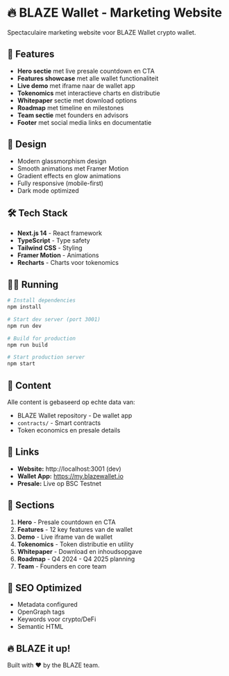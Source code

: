 # 🔥 BLAZE Wallet - Marketing Website

Spectaculaire marketing website voor BLAZE Wallet crypto wallet.

## 🚀 Features

- **Hero sectie** met live presale countdown en CTA
- **Features showcase** met alle wallet functionaliteit
- **Live demo** met iframe naar de wallet app
- **Tokenomics** met interactieve charts en distributie
- **Whitepaper** sectie met download options
- **Roadmap** met timeline en milestones
- **Team sectie** met founders en advisors
- **Footer** met social media links en documentatie

## 🎨 Design

- Modern glassmorphism design
- Smooth animations met Framer Motion
- Gradient effects en glow animations
- Fully responsive (mobile-first)
- Dark mode optimized

## 🛠 Tech Stack

- **Next.js 14** - React framework
- **TypeScript** - Type safety
- **Tailwind CSS** - Styling
- **Framer Motion** - Animations
- **Recharts** - Charts voor tokenomics

## 🏃‍♂️ Running

```bash
# Install dependencies
npm install

# Start dev server (port 3001)
npm run dev

# Build for production
npm run build

# Start production server
npm start
```

## 📝 Content

Alle content is gebaseerd op echte data van:
- BLAZE Wallet repository - De wallet app
- `contracts/` - Smart contracts
- Token economics en presale details

## 🔗 Links

- **Website:** http://localhost:3001 (dev)
- **Wallet App:** https://my.blazewallet.io
- **Presale:** Live op BSC Testnet

## 📱 Sections

1. **Hero** - Presale countdown en CTA
2. **Features** - 12 key features van de wallet
3. **Demo** - Live iframe van de wallet
4. **Tokenomics** - Token distributie en utility
5. **Whitepaper** - Download en inhoudsopgave
6. **Roadmap** - Q4 2024 - Q4 2025 planning
7. **Team** - Founders en core team

## 🎯 SEO Optimized

- Metadata configured
- OpenGraph tags
- Keywords voor crypto/DeFi
- Semantic HTML

## 🔥 BLAZE it up!

Built with ❤️ by the BLAZE team.


